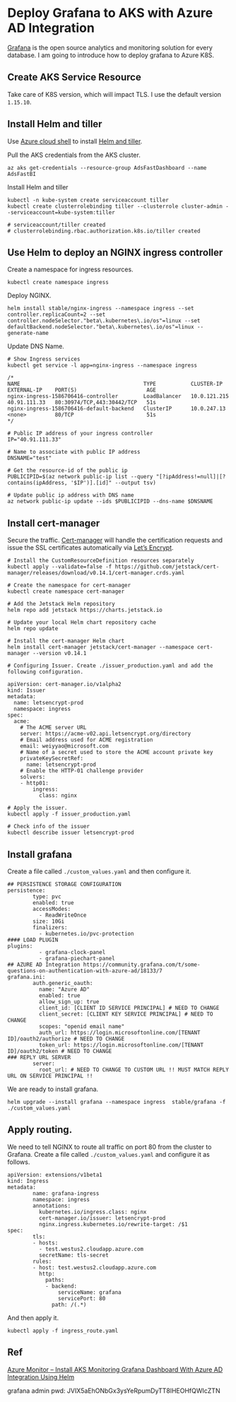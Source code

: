 # Deploy Grafana to AKS with Azure AD Integration

[Grafana](https://grafana.com/) is the open source analytics and monitoring solution for every database. I am going to introduce how to deploy grafana to Azure K8S.

## Create AKS Service Resource
Take care of K8S version, which will impact TLS. I use the default version `1.15.10`.

## Install Helm and tiller
Use [Azure cloud shell](https://docs.microsoft.com/en-us/azure/cloud-shell/overview) to install [Helm and tiller](https://helm.sh/).

Pull the AKS credentials from the AKS cluster.

```
az aks get-credentials --resource-group AdsFastDashboard --name AdsFastBI
```

Install Helm and tiller
```
kubectl -n kube-system create serviceaccount tiller
kubectl create clusterrolebinding tiller --clusterrole cluster-admin --serviceaccount=kube-system:tiller

# serviceaccount/tiller created
# clusterrolebinding.rbac.authorization.k8s.io/tiller created
```

## Use Helm to deploy an NGINX ingress controller

Create a namespace for ingress resources.
```
kubectl create namespace ingress
```

Deploy NGINX.
```
helm install stable/nginx-ingress --namespace ingress --set controller.replicaCount=2 --set controller.nodeSelector."beta\.kubernetes\.io/os"=linux --set defaultBackend.nodeSelector."beta\.kubernetes\.io/os"=linux --generate-name
```

Update DNS Name.
```
# Show Ingress services
kubectl get service -l app=nginx-ingress --namespace ingress

/*
NAME                                       TYPE           CLUSTER-IP     EXTERNAL-IP    PORT(S)                      AGE
nginx-ingress-1586706416-controller        LoadBalancer   10.0.121.215   40.91.111.33   80:30974/TCP,443:30442/TCP   51s
nginx-ingress-1586706416-default-backend   ClusterIP      10.0.247.13    <none>         80/TCP                       51s
*/

# Public IP address of your ingress controller
IP="40.91.111.33"

# Name to associate with public IP address
DNSNAME="test"

# Get the resource-id of the public ip
PUBLICIPID=$(az network public-ip list --query "[?ipAddress!=null]|[?contains(ipAddress, '$IP')].[id]" --output tsv)

# Update public ip address with DNS name
az network public-ip update --ids $PUBLICIPID --dns-name $DNSNAME

```

## Install cert-manager
Secure the traffic. [Cert-manager](https://docs.cert-manager.io/en/latest/) will handle the certification requests and issue the SSL certificates automatically via [Let’s Encrypt](https://letsencrypt.org/).

```
# Install the CustomResourceDefinition resources separately
kubectl apply --validate=false -f https://github.com/jetstack/cert-manager/releases/download/v0.14.1/cert-manager.crds.yaml

# Create the namespace for cert-manager
kubectl create namespace cert-manager

# Add the Jetstack Helm repository
helm repo add jetstack https://charts.jetstack.io

# Update your local Helm chart repository cache
helm repo update

# Install the cert-manager Helm chart
helm install cert-manager jetstack/cert-manager --namespace cert-manager --version v0.14.1

# Configuring Issuer. Create ./issuer_production.yaml and add the following configuration.

apiVersion: cert-manager.io/v1alpha2
kind: Issuer
metadata:
  name: letsencrypt-prod
  namespace: ingress
spec:
  acme:
    # The ACME server URL
    server: https://acme-v02.api.letsencrypt.org/directory
    # Email address used for ACME registration
    email: weiyyao@microsoft.com
    # Name of a secret used to store the ACME account private key
    privateKeySecretRef:
      name: letsencrypt-prod
    # Enable the HTTP-01 challenge provider
    solvers:
    - http01:
        ingress:
          class: nginx

# Apply the issuer.
kubectl apply -f issuer_production.yaml

# Check info of the issuer
kubectl describe issuer letsencrypt-prod
```

## Install grafana

Create a file called `./custom_values.yaml` and then configure it.

```
## PERSISTENCE STORAGE CONFIGURATION
persistence:
        type: pvc
        enabled: true
        accessModes:
          - ReadWriteOnce
        size: 10Gi
        finalizers:
          - kubernetes.io/pvc-protection
#### LOAD PLUGIN
plugins:
          - grafana-clock-panel
          - grafana-piechart-panel
## AZURE AD Integration https://community.grafana.com/t/some-questions-on-authentication-with-azure-ad/18133/7
grafana.ini:
        auth.generic_oauth:
          name: "Azure AD"
          enabled: true
          allow_sign_up: true
          client_id: [CLIENT ID SERVICE PRINCIPAL] # NEED TO CHANGE
          client_secret: [CLIENT KEY SERVICE PRINCIPAL] # NEED TO CHANGE
          scopes: "openid email name"
          auth_url: https://login.microsoftonline.com/[TENANT ID]/oauth2/authorize # NEED TO CHANGE
          token_url: https://login.microsoftonline.com/[TENANT ID]/oauth2/token # NEED TO CHANGE
### REPLY URL SERVER
        server:
          root_url: # NEED TO CHANGE TO CUSTOM URL !! MUST MATCH REPLY URL ON SERVICE PRINCIPAL !!
```

We are ready to install grafana.
```
helm upgrade --install grafana --namespace ingress  stable/grafana -f ./custom_values.yaml
```

## Apply routing.
We need to tell NGINX to route all traffic on port 80 from the cluster to Grafana. Create a file called `./custom_values.yaml` and configure it as follows.

```
apiVersion: extensions/v1beta1
kind: Ingress
metadata:
        name: grafana-ingress
        namespace: ingress
        annotations:
          kubernetes.io/ingress.class: nginx
          cert-manager.io/issuer: letsencrypt-prod
          nginx.ingress.kubernetes.io/rewrite-target: /$1
spec:
        tls:
        - hosts:
          - test.westus2.cloudapp.azure.com
          secretName: tls-secret
        rules:
        - host: test.westus2.cloudapp.azure.com
          http:
            paths:
            - backend:
                serviceName: grafana
                servicePort: 80
              path: /(.*)

```
And then apply it.
```
kubectl apply -f ingress_route.yaml
```

## Ref
[Azure Monitor – Install AKS Monitoring Grafana Dashboard With Azure AD Integration Using Helm](https://www.stefanroth.net/2019/10/18/azure-monitor-helm-install-aks-monitoring-grafana-dashboard-with-azure-ad-integration/)

grafana admin pwd:
JVIX5aEhONbGx3ysYeRpumDyTT8lHEOHfQWIcZTN

